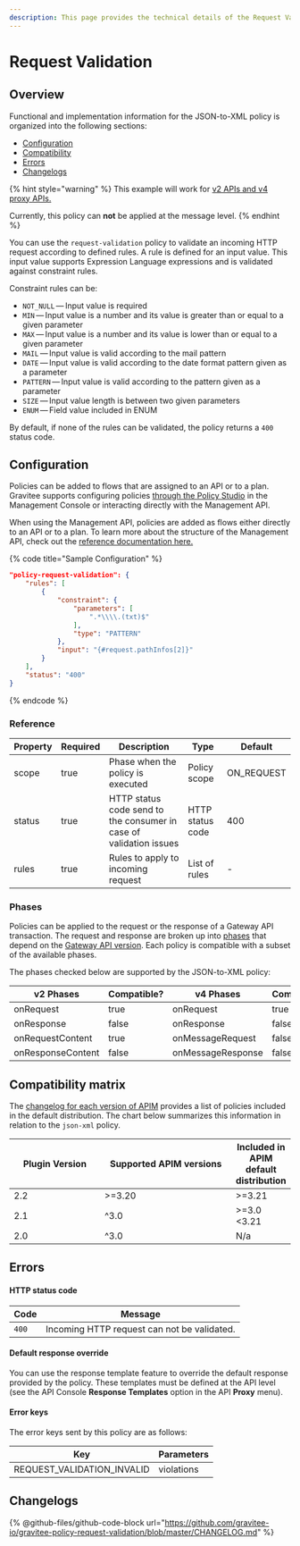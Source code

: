 ```yaml
---
description: This page provides the technical details of the Request Validation policy
---
```


# Request Validation

## Overview

Functional and implementation information for the JSON-to-XML policy is organized into the following sections:

* [Configuration](template-policy-rework-structure-37.md#configuration)
* [Compatibility](template-policy-rework-structure-37.md#compatibility-matrix)
* [Errors](template-policy-rework-structure-37.md#errors)
* [Changelogs](template-policy-rework-structure-37.md#changelogs)

{% hint style="warning" %}
This example will work for [v2 APIs and v4 proxy APIs.](../../overview/gravitee-api-definitions-and-execution-engines.md)

Currently, this policy can **not** be applied at the message level.
{% endhint %}

You can use the `request-validation` policy to validate an incoming HTTP request according to defined rules. A rule is defined for an input value. This input value supports Expression Language expressions and is validated against constraint rules.

Constraint rules can be:

* `NOT_NULL` — Input value is required
* `MIN` — Input value is a number and its value is greater than or equal to a given parameter
* `MAX` — Input value is a number and its value is lower than or equal to a given parameter
* `MAIL` — Input value is valid according to the mail pattern
* `DATE` — Input value is valid according to the date format pattern given as a parameter
* `PATTERN` — Input value is valid according to the pattern given as a parameter
* `SIZE` — Input value length is between two given parameters
* `ENUM` — Field value included in ENUM

By default, if none of the rules can be validated, the policy returns a `400` status code.

## Configuration

Policies can be added to flows that are assigned to an API or to a plan. Gravitee supports configuring policies [through the Policy Studio](../../guides/policy-design/) in the Management Console or interacting directly with the Management API.

When using the Management API, policies are added as flows either directly to an API or to a plan. To learn more about the structure of the Management API, check out the [reference documentation here.](../management-api-reference/)

{% code title="Sample Configuration" %}
```json
"policy-request-validation": {
    "rules": [
        {
            "constraint": {
                "parameters": [
                    ".*\\\\.(txt)$"
                ],
                "type": "PATTERN"
            },
            "input": "{#request.pathInfos[2]}"
        }
    ],
    "status": "400"
}

```
{% endcode %}

### Reference

<table><thead><tr><th>Property</th><th data-type="checkbox">Required</th><th>Description</th><th>Type</th><th>Default</th></tr></thead><tbody><tr><td>scope</td><td>true</td><td>Phase when the policy is executed</td><td>Policy scope</td><td>ON_REQUEST</td></tr><tr><td>status</td><td>true</td><td>HTTP status code send to the consumer in case of validation issues</td><td>HTTP status code</td><td>400</td></tr><tr><td>rules</td><td>true</td><td>Rules to apply to incoming request</td><td>List of rules</td><td>-</td></tr></tbody></table>

### Phases

Policies can be applied to the request or the response of a Gateway API transaction. The request and response are broken up into [phases](broken-reference) that depend on the [Gateway API version](../../overview/gravitee-api-definitions-and-execution-engines.md). Each policy is compatible with a subset of the available phases.

The phases checked below are supported by the JSON-to-XML policy:

<table data-full-width="false"><thead><tr><th width="209">v2 Phases</th><th width="139" data-type="checkbox">Compatible?</th><th width="188.41136671177264">v4 Phases</th><th data-type="checkbox">Compatible?</th></tr></thead><tbody><tr><td>onRequest</td><td>true</td><td>onRequest</td><td>true</td></tr><tr><td>onResponse</td><td>false</td><td>onResponse</td><td>false</td></tr><tr><td>onRequestContent</td><td>true</td><td>onMessageRequest</td><td>false</td></tr><tr><td>onResponseContent</td><td>false</td><td>onMessageResponse</td><td>false</td></tr></tbody></table>

## Compatibility matrix

The [changelog for each version of APIM](../../releases-and-changelog/changelog/) provides a list of policies included in the default distribution. The chart below summarizes this information in relation to the `json-xml` policy.

<table data-full-width="false"><thead><tr><th width="161.33333333333331">Plugin Version</th><th width="242">Supported APIM versions</th><th>Included in APIM default distribution</th></tr></thead><tbody><tr><td>2.2</td><td>>=3.20</td><td>>=3.21</td></tr><tr><td>2.1</td><td>^3.0</td><td>>=3.0 &#x3C;3.21</td></tr><tr><td>2.0</td><td>^3.0</td><td>N/a</td></tr></tbody></table>

## Errors

#### HTTP status code

| Code  | Message                                     |
| ----- | ------------------------------------------- |
| `400` | Incoming HTTP request can not be validated. |

#### Default response override

You can use the response template feature to override the default response provided by the policy. These templates must be defined at the API level (see the API Console **Response Templates** option in the API **Proxy** menu).

#### Error keys

The error keys sent by this policy are as follows:

| Key                          | Parameters |
| ---------------------------- | ---------- |
| REQUEST\_VALIDATION\_INVALID | violations |

## Changelogs

{% @github-files/github-code-block url="https://github.com/gravitee-io/gravitee-policy-request-validation/blob/master/CHANGELOG.md" %}
